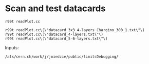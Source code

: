 Scan and test datacards
====

    r99t readPlot.cc
    
    r99t readPlot.cc\(\"datacard_3x3_4-layers_Chargino_300_1.txt\"\)
    r99t readPlot.cc\(\"datacard_4-layers.txt\"\)
    r99t readPlot.cc\(\"datacard_5-6-layers.txt\"\)
    
    
Inputs:

    /afs/cern.ch/work/j/jniedzie/public/limitsDebugging/
    
